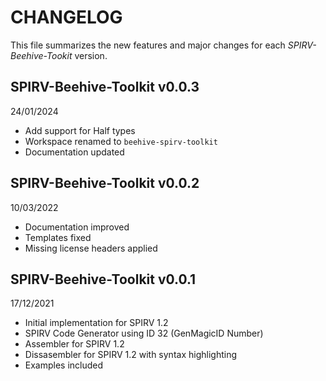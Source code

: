 # CHANGELOG 

This file summarizes the new features and major changes for each *SPIRV-Beehive-Tookit* version.

## SPIRV-Beehive-Toolkit v0.0.3
24/01/2024

- Add support for Half types 
- Workspace renamed to `beehive-spirv-toolkit`
- Documentation updated

## SPIRV-Beehive-Toolkit v0.0.2
10/03/2022

 - Documentation improved
 - Templates fixed
 - Missing license headers applied
 

## SPIRV-Beehive-Toolkit v0.0.1 
17/12/2021

 - Initial implementation for SPIRV 1.2 
 - SPIRV Code Generator using ID 32 (GenMagicID Number)
 - Assembler for SPIRV 1.2 
 - Dissasembler for SPIRV 1.2 with syntax highlighting
 - Examples included
 
